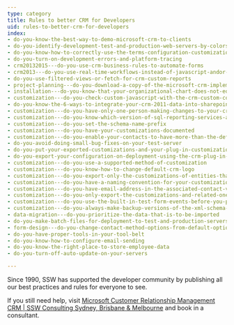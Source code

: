```yaml
---
type: category
title: Rules to better CRM for Developers
uid: rules-to-better-crm-for-developers
index:
- do-you-know-the-best-way-to-demo-microsoft-crm-to-clients
- do-you-identify-development-test-and-production-web-servers-by-colors
- do-you-know-how-to-correctly-use-the-terms-configuration-customization-and-extending-in-the-crm-context
- do-you-turn-on-development-errors-and-platform-tracing
- crm20132015---do-you-use-crm-business-rules-to-automate-forms
- crm2013---do-you-use-real-time-workflows-instead-of-javascript-andor-plugin-code
- do-you-use-filtered-views-or-fetch-for-crm-custom-reports
- project-planning---do-you-download-a-copy-of-the-microsoft-crm-implementation-guide
- installation---do-you-know-that-your-organizational-chart-does-not-equal-your-crm-business-units
- customization---do-you-check-custom-javascript-with-the-crm-custom-code-validation-tool
- do-you-know-the-6-ways-to-integrate-your-crm-2011-data-into-sharepoint-2010
- customization---do-you-have-only-one-person-making-changes-to-your-crm-customization
- customization---do-you-know-which-version-of-sql-reporting-services-and-visual-studio-you-are-using
- customization---do-you-set-the-schema-name-prefix
- customization---do-you-have-your-customizations-documented
- customization---do-you-enable-your-contacts-to-have-more-than-the-default-3-email-addresses-and-phone-numbers
- do-you-avoid-doing-small-bug-fixes-on-your-test-server
- do-you-put-your-exported-customizations-and-your-plug-in-customization-under-source-control-during-deployment
- do-you-export-your-configuration-on-deployment-using-the-crm-plug-in-registration-tool
- customization---do-you-use-a-supported-method-of-customization
- customization---do-you-know-how-to-change-default-crm-logo
- customization---do-you-export-only-the-customizations-of-entities-that-you-did-customize
- customization---do-you-have-a-naming-convention-for-your-customization-back-up-crm-4-only
- customization---do-you-have-email-address-in-the-associated-contact-view
- customization---do-you-only-export-the-customizations-and-related-ones-that-you-have-made
- customization---do-you-use-the-built-in-test-form-events-before-you-publish-javascript-changes
- customization---do-you-always-make-backup-versions-of-the-xml-schema-crm-4-only
- data-migration---do-you-prioritize-the-data-that-is-to-be-imported
- do-you-make-batch-files-for-deployment-to-test-and-production-servers-crm-4-only
- form-design---do-you-change-contact-method-options-from-default-option-group-to-checkboxes
- do-you-have-proper-tools-in-your-tool-belt
- do-you-know-how-to-configure-email-sending
- do-you-know-the-right-place-to-store-employee-data
- do-you-turn-off-auto-update-on-your-servers

---
```

Since 1990, SSW has supported the developer community by publishing all our best practices and rules for everyone to see. 

If you still need help, visit [Microsoft Customer Relationship Management CRM | SSW Consulting Sydney, Brisbane & Melbourne](http&#58;//www.ssw.com.au/ssw/Consulting/MicrosoftCRM.aspx) [](http&#58;//www.ssw.com.au/ssw/Consulting/Default.aspx)and book in a consultant.

